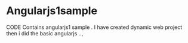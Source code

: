 # Angularjs1sample
CODE Contains angularjs1 sample . I have created dynamic web project then i did the basic angularjs ..,
